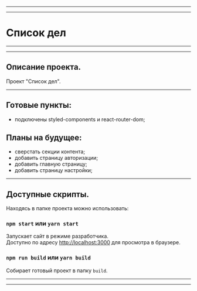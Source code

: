 ***
***
# Список дел
***
***

## Описание проекта.
Проект "Список дел". </br>


***

## Готовые пункты:
* подключены styled-components и react-router-dom; </br>

## Планы на будущее:
* сверстать секции контента;<br />
* добавить страницу авторизации;<br />
* добавить главную страницу;<br />
* добавить страницу настройки;<br />

***

## Доступные скрипты.
Находясь в папке проекта можно использовать:

### `npm start` или `yarn start`
Запускает сайт в режиме разработчика.<br />
Доступно по адресу [http://localhost:3000](http://localhost:3000) для просмотра в браузере.

### `npm run build` или `yarn build`
Собирает готовый проект в папку `build`.<br />

***
***